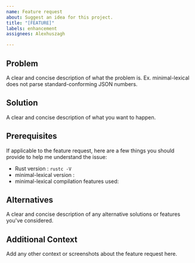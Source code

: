 ```yaml
---
name: Feature request
about: Suggest an idea for this project.
title: "[FEATURE]"
labels: enhancement
assignees: Alexhuszagh

---
```


## Problem
A clear and concise description of what the problem is. Ex. minimal-lexical does not parse standard-conforming JSON numbers.

## Solution
A clear and concise description of what you want to happen.

## Prerequisites

If applicable to the feature request, here are a few things you should provide to help me understand the issue:

- Rust version : `rustc -V`
- minimal-lexical version :
- minimal-lexical compilation features used:

## Alternatives
A clear and concise description of any alternative solutions or features you've considered.

## Additional Context
Add any other context or screenshots about the feature request here.
